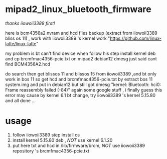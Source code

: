 # mipad2_linux_bluetooth_firmware

*thanks iiowoii3389 first!*

here is bcm4356a2 nvram and hcd files backup (extract from iiowoii3389 bliss os 11) , work with iiowoii3389 's kernel work "https://github.com/linux-latte/linux-latte"

my problem is bt can't find device when follow his step install kernel deb and cp brcmfmac4356-pcie.txt on mipad2 debian12 
dmesg just said cant find BCM4356A2.hcd 

do search then get blissos 11 and blissos 15 from iiowoii3389 ,and bt only work in bos 11 
so get hcd and brcmfmac4356-pcie.txt by extract bos 11 system.img and put in debian12
but still got dmesg "kernel: Bluetooth: hci0: Frame reassembly failed (-84)"
again some google stuff , i finally guess this error may cause by kernel 6.1 bt change, 
try iiowoii3389 's kernel 5.15.80 and all done ...

# usage

1. follow iiowoii3389 step install os
2. install kernel 5.15.80 deb , *NOT* use kernel 6.1.20
3. put here txt and hcd in /lib/firmware/brcm, *NOT* use iiowoii3389 repository 's brcmfmac4356-pcie.txt
